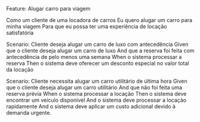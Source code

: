 Feature: Alugar carro para viagem

  Como um cliente de uma locadora de carros
  Eu quero alugar um carro para minha viagem
  Para que eu possa ter uma experiência de locação satisfatória

  Scenario: Cliente deseja alugar um carro de luxo com antecedência
    Given que o cliente deseja alugar um carro de luxo
    And que a reserva foi feita com antecedência de pelo menos uma semana
    When o sistema processar a reserva
    Then o sistema deve oferecer um desconto especial no valor total da locação

  Scenario: Cliente necessita alugar um carro utilitário de última hora
    Given que o cliente deseja alugar um carro utilitário
    And que não foi feita uma reserva prévia
    When o sistema processar a locação
    Then o sistema deve encontrar um veículo disponível
    And o sistema deve processar a locação rapidamente
    And o sistema deve aplicar um custo adicional devido à demanda urgente.
